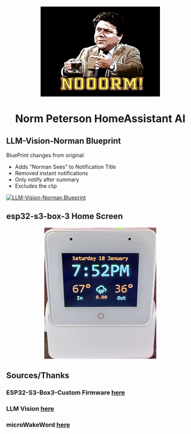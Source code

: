 <p align="center">
  <img src="https://raw.githubusercontent.com/MasterPhooey/Norm-Peterson-HomeAssistant-AI/refs/heads/main/images/loading.png" alt="Loading Image">
</p>

<h1 align="center">Norm Peterson HomeAssistant AI</h1>

## LLM-Vision-Norman Blueprint
BluePrint changes from original 
  - Adds "Norman Sees" to Notification Title
  - Removed instant notifications
  - Only notify after summary
  - Excludes the clip 

[![LLM-Vision-Norman Blueprint](https://community-assets.home-assistant.io/original/4X/1/a/1/1a129e306bc6a339cf8a2b9222553254a1909b6f.svg)](https://my.home-assistant.io/redirect/blueprint_import/?blueprint_url=https://github.com/MasterPhooey/Norm-Peterson-HomeAssistant-AI/blob/main/llm-vision-norman.yaml)

## esp32-s3-box-3 Home Screen
<p align="center">
  <img src="https://raw.githubusercontent.com/MasterPhooey/Norm-Peterson-HomeAssistant-AI/refs/heads/main/images/home.png" alt="Loading Image" style="width: 300px; height: auto;">
</p>

## Sources/Thanks
### ESP32-S3-Box3-Custom Firmware [here](<https://github.com/BigBobbas/ESP32-S3-Box3-Custom-ESPHome>)
### LLM Vision [here](<https://github.com/valentinfrlch/ha-llmvision>)
### microWakeWord [here](<https://github.com/kahrendt/microWakeWord>)
